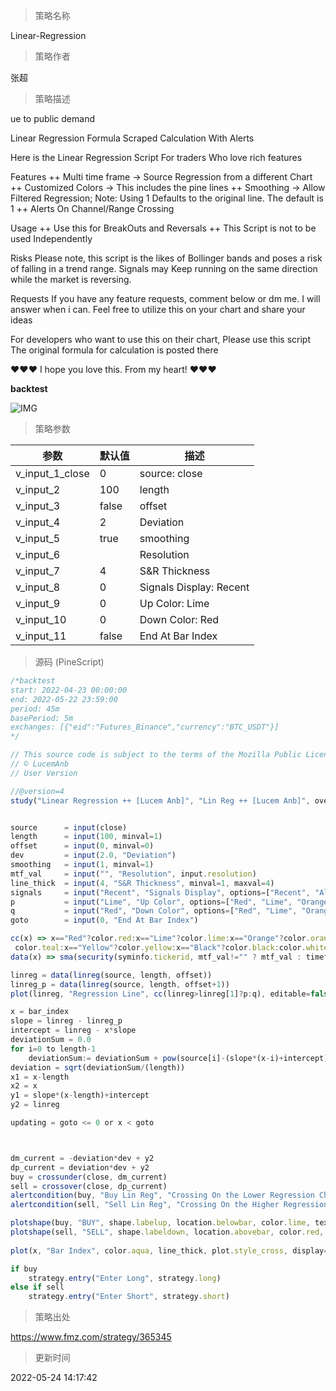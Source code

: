 
> 策略名称

Linear-Regression

> 策略作者

张超

> 策略描述

ue to public demand

Linear Regression Formula
Scraped Calculation With Alerts

Here is the Linear Regression Script For traders Who love rich features

Features
++ Multi time frame -> Source Regression from a different Chart
++ Customized Colors -> This includes the pine lines
++ Smoothing -> Allow Filtered Regression; Note: Using 1 Defaults to the original line. The default is 1
++ Alerts On Channel/Range Crossing


Usage
++ Use this for BreakOuts and Reversals
++ This Script is not to be used Independently


Risks
Please note, this script is the likes of Bollinger bands and poses a risk of falling in a trend range.
Signals may Keep running on the same direction while the market is reversing.


Requests
If you have any feature requests, comment below or dm me. I will answer when i can.
Feel free to utilize this on your chart and share your ideas


For developers who want to use this on their chart, Please use this script
The original formula for calculation is posted there


❤❤❤ I hope you love this. From my heart! ❤❤❤

**backtest**

 ![IMG](https://www.fmz.com/upload/asset/12d9252c09f58fd6c73.png) 

> 策略参数



|参数|默认值|描述|
|----|----|----|
|v_input_1_close|0|source: close|high|low|open|hl2|hlc3|hlcc4|ohlc4|
|v_input_2|100|length|
|v_input_3|false|offset|
|v_input_4|2|Deviation|
|v_input_5|true|smoothing|
|v_input_6||Resolution|
|v_input_7|4|S&R Thickness|
|v_input_8|0|Signals Display: Recent|All|
|v_input_9|0|Up Color: Lime|Red|Orange|Teal|Yellow|White|Black|
|v_input_10|0|Down Color: Red|Lime|Orange|Teal|Yellow|White|Black|
|v_input_11|false|End At Bar Index|


> 源码 (PineScript)

``` javascript
/*backtest
start: 2022-04-23 00:00:00
end: 2022-05-22 23:59:00
period: 45m
basePeriod: 5m
exchanges: [{"eid":"Futures_Binance","currency":"BTC_USDT"}]
*/

// This source code is subject to the terms of the Mozilla Public License 2.0 at https://mozilla.org/MPL/2.0/
// © LucemAnb
// User Version

//@version=4
study("Linear Regression ++ [Lucem Anb]", "Lin Reg ++ [Lucem Anb]", overlay=true)


source      = input(close)
length      = input(100, minval=1)
offset      = input(0, minval=0)
dev         = input(2.0, "Deviation")
smoothing   = input(1, minval=1)
mtf_val     = input("", "Resolution", input.resolution)
line_thick  = input(4, "S&R Thickness", minval=1, maxval=4)
signals     = input("Recent", "Signals Display", options=["Recent", "All"])
p           = input("Lime", "Up Color", options=["Red", "Lime", "Orange", "Teal", "Yellow", "White", "Black"])
q           = input("Red", "Down Color", options=["Red", "Lime", "Orange", "Teal", "Yellow", "White", "Black"])
goto        = input(0, "End At Bar Index")

cc(x) => x=="Red"?color.red:x=="Lime"?color.lime:x=="Orange"?color.orange:x=="Teal"?
 color.teal:x=="Yellow"?color.yellow:x=="Black"?color.black:color.white
data(x) => sma(security(syminfo.tickerid, mtf_val!="" ? mtf_val : timeframe.period, x), smoothing)

linreg = data(linreg(source, length, offset))
linreg_p = data(linreg(source, length, offset+1))
plot(linreg, "Regression Line", cc(linreg>linreg[1]?p:q), editable=false)

x = bar_index
slope = linreg - linreg_p
intercept = linreg - x*slope
deviationSum = 0.0
for i=0 to length-1
    deviationSum:= deviationSum + pow(source[i]-(slope*(x-i)+intercept), 2)  
deviation = sqrt(deviationSum/(length))
x1 = x-length
x2 = x
y1 = slope*(x-length)+intercept
y2 = linreg

updating = goto <= 0 or x < goto



dm_current = -deviation*dev + y2
dp_current = deviation*dev + y2
buy = crossunder(close, dm_current)
sell = crossover(close, dp_current)
alertcondition(buy, "Buy Lin Reg", "Crossing On the Lower Regression Channel")
alertcondition(sell, "Sell Lin Reg", "Crossing On the Higher Regression Channel")

plotshape(buy, "BUY", shape.labelup, location.belowbar, color.lime, text='BUY', textcolor=color.black, show_last=signals=="All"?99999999:length)
plotshape(sell, "SELL", shape.labeldown, location.abovebar, color.red, text='SELL', textcolor=color.white, show_last=signals=="All"?99999999:length)
    
plot(x, "Bar Index", color.aqua, line_thick, plot.style_cross, display=display.none)

if buy
    strategy.entry("Enter Long", strategy.long)
else if sell
    strategy.entry("Enter Short", strategy.short)
```

> 策略出处

https://www.fmz.com/strategy/365345

> 更新时间

2022-05-24 14:17:42
